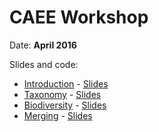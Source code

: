 # CAEE Workshop
Date: **April 2016**

Slides and code:

* [Introduction](00-introduction) - [Slides](http://ropensci.github.io/workshops-max-2016-04/00-introduction)
* [Taxonomy](01-taxonomy) - [Slides](http://ropensci.github.io/workshops-max-2016-04/01-taxonomy/slides)
* [Biodiversity](02-biodiversity) - [Slides](http://ropensci.github.io/workshops-max-2016-04/02-biodiversity/slides)
* [Merging](03-merging) - [Slides](http://ropensci.github.io/workshops-max-2016-04/03-merging)
